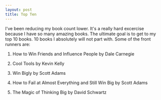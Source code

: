 ```yaml
---
layout: post
title: Top Ten
---
```

I've been reducing my book count lower.  It's a really hard excercise because I have so many amazing books.
The ultimate goal is to get to my top 10 books.  10 books I absolutely will not part with.  Some of the front runners are:

1. How to Win Friends and Influence People by Dale Carnegie

2. Cool Tools by Kevin Kelly

3. Win Bigly by Scott Adams

4. How to Fail at Almost Everything and Still Win Big by Scott Adams

5. The Magic of Thinking Big by David Schwartz
